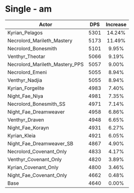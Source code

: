 # Single - am
| Actor | DPS | Increase |
|---|:---:|:---:|
|Kyrian_Pelagos|5301|14.24%|
|Necrolord_Marileth_Mastery|5173|11.49%|
|Necrolord_Bonesmith|5101|9.95%|
|Venthyr_Theotar|5066|9.19%|
|Necrolord_Marileth_Mastery_PPS|5057|9.00%|
|Necrolord_Emeni|5055|8.94%|
|Venthyr_Nadjia|5055|8.94%|
|Kyrian_Forgelite|4983|7.40%|
|Night_Fae_Niya|4981|7.35%|
|Necrolord_Bonesmith_SS|4971|7.14%|
|Night_Fae_Dreamweaver|4958|6.86%|
|Venthyr_Draven|4948|6.65%|
|Night_Fae_Korayn|4931|6.27%|
|Kyrian_Kleia|4921|6.05%|
|Night_Fae_Dreamweaver_SB|4867|4.90%|
|Necrolord_Covenant_Only|4833|4.17%|
|Venthyr_Covenant_Only|4820|3.89%|
|Kyrian_Covenant_Only|4800|3.46%|
|Night_Fae_Covenant_Only|4662|0.48%|
|Base|4640|0.00%|

